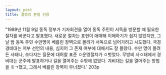 ```yaml
---
layout: post
title: 결정의 본질 인용
---
```

"1989년 11월 9일 동독 정부가 기자회견을 열어 동독 주민이 서독을 방문할 때 필요한 절차를 바꾼다고 발표했다. 새로운 절차는 표현이 애매해 이해하기가 쉽지 않았지만, 그날 밤 동독 주민 수만명이 베를린 장벽으로 몰려가 서독으로 넘어가려고 시도했다. 국경경비대는 저부 선언의 내용, 심지어 그 존재 여부에 대해서도 잘 몰랐다. 수만 명이 몰려든 사태나, 쏘다지는 질문에 대허찰 표준 ㅇ운영절차가 ㅇ벗었다. 무방비 사ㅇ태에서 경비대는 군주에 발표하거나 길을 열어주는 수밖에 없었다. 겨비대는 길을 열어주는 방법을 ㅐㄱ했고, 그래서 베를린 장벽이 무너졌다.' 203p

